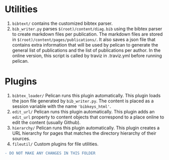 # Utilities
1. ```bibtext/``` contains the customized bibtex parser.
2. ```bib_writer.py``` parses ```$(root)/content/diag.bib``` using the bibtex parser to create markdown files per publication. The markdown files are stored in ```$(root)/content/pages/publications/```. It also saves a json file that contains extra information that will be used by pelican to generate the general list of publications and the list of publications per author. In the online version, this script is called by traviz in .traviz.yml before running pelican.

# Plugins
1. ```bibtex_loader/``` Pelican runs this plugin automatically. This plugin loads the json file generated by ```bib_writer.py```. The content is placed as a session variable with the name ```'bibkeys_html'```.
2. ```edit_url/``` Pelican runs this plugin automatically. This plugin adds an ```edit_url``` property to content objects that correspond to a place online to edit the content (usually Github).
3. ```hierarchy/``` Pelican runs this plugin automatically. This plugin creates a URL hierarchy for pages that matches the directory hierarchy of their sources.
4. ```fileutil/``` Custom plugins for file utilities.

```diff
- DO NOT MAKE ANY CHANGES IN THIS FOLDER
```